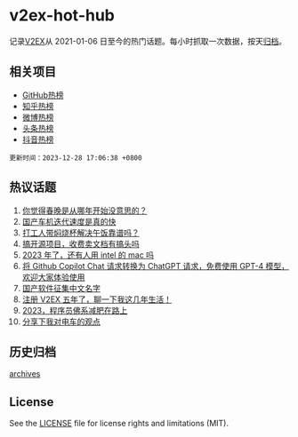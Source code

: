 # v2ex-hot-hub

 记录[V2EX](https://www.v2ex.com/)从 2021-01-06 日至今的热门话题。每小时抓取一次数据，按天[归档](archives)。
 
 ## 相关项目

- [GitHub热榜](https://github.com/snaildev/github-hot-hub)
- [知乎热榜](https://github.com/snaildev/zhihu-hot-hub)
- [微博热榜](https://github.com/snaildev/weibo-hot-hub)
- [头条热榜](https://github.com/snaildev/toutiao-hot-hub)
- [抖音热榜](https://github.com/snaildev/douyin-hot-hub)


 `更新时间：2023-12-28 17:06:38 +0800`

## 热议话题

1. [你觉得春晚是从哪年开始没意思的？](https://www.v2ex.com/t/1003908)
1. [国产车机迭代速度是真的快](https://www.v2ex.com/t/1004012)
1. [打工人带焖烧杯解决午饭靠谱吗？](https://www.v2ex.com/t/1003998)
1. [搞开源项目，收费卖文档有搞头吗](https://www.v2ex.com/t/1003893)
1. [2023 年了，还有人用 intel 的 mac 吗](https://www.v2ex.com/t/1003922)
1. [将 Github Copilot Chat 请求转换为 ChatGPT 请求，免费使用 GPT-4 模型，欢迎大家体验使用](https://www.v2ex.com/t/1004009)
1. [国产软件征集中文名字](https://www.v2ex.com/t/1004053)
1. [注册 V2EX 五年了，聊一下我这几年生活！](https://www.v2ex.com/t/1004101)
1. [2023，程序员佛系减肥在路上](https://www.v2ex.com/t/1003992)
1. [分享下我对电车的观点](https://www.v2ex.com/t/1004059)

## 历史归档

[archives](archives)

## License

See the [LICENSE](LICENSE) file for license rights and limitations (MIT).
